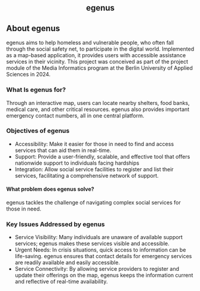 <div align="center">
  <h2 align="center">egenus</h2>
</div>

## About egenus

egenus aims to help homeless and vulnerable people, who often fall through the social safety net, to participate in the digital world. Implemented as a map-based application, it provides users with accessible assistance services in their vicinity. This project was conceived as part of the project module of the Media Informatics program at the Berlin University of Applied Sciences in 2024.

### What Is egenus for?
Through an interactive map, users can locate nearby shelters, food banks, medical care, and other critical resources. egenus also provides important emergency contact numbers, all in one central platform.

### Objectives of egenus
* Accessibility: Make it easier for those in need to find and access services that can aid them in real-time.
* Support: Provide a user-friendly, scalable, and effective tool that offers nationwide support to individuals facing hardships
* Integration: Allow social service facilities to register and list their services, facilitating a comprehensive network of support.

#### What problem does egenus solve?
egenus tackles the challenge of navigating complex social services for those in need.

### Key Issues Addressed by egenus
* Service Visibility: Many individuals are unaware of available support services; egenus makes these services visible and accessible.
* Urgent Needs: In crisis situations, quick access to information can be life-saving. egenus ensures that contact details for emergency services are readily available and easily accessible.
* Service Connectivity: By allowing service providers to register and update their offerings on the map, egenus keeps the information current and reflective of real-time availability.





